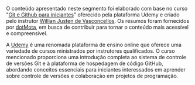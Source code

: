 O conteúdo apresentado neste segmento foi elaborado com base no curso "[Git e Github para iniciantes](https://www.udemy.com/course/git-e-github-para-iniciantes/)" oferecido pela plataforma Udemy e criado pelo instrutor [Willian Justen de Vasconcellos](https://www.udemy.com/user/willian-justen-de-vasconcellos/). Os resumos foram fornecidos por [dotMota](https://github.com/dotmota), em busca de contribuir para tornar o conteúdo mais acessível e compreensível.

A [Udemy](https://www.udemy.com/) é uma renomada plataforma de ensino online que oferece uma variedade de cursos ministrados por instrutores qualificados. O curso mencionado proporciona uma introdução completa ao sistema de controle de versões Git e à plataforma de hospedagem de código GitHub, abordando conceitos essenciais para iniciantes interessados em aprender sobre controle de versões e colaboração em projetos de programação.